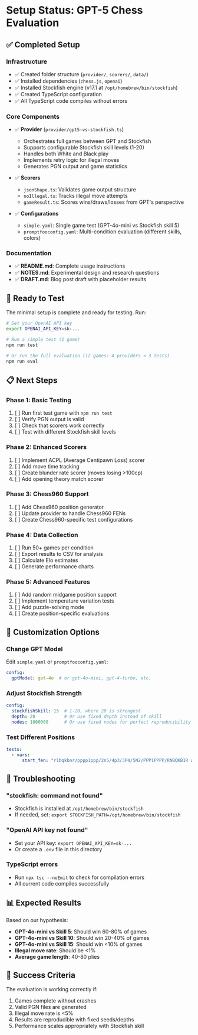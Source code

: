 # Setup Status: GPT-5 Chess Evaluation

## ✅ Completed Setup

### Infrastructure
- ✅ Created folder structure (`provider/`, `scorers/`, `data/`)
- ✅ Installed dependencies (`chess.js`, `openai`)
- ✅ Installed Stockfish engine (v17.1 at `/opt/homebrew/bin/stockfish`)
- ✅ Created TypeScript configuration
- ✅ All TypeScript code compiles without errors

### Core Components
- ✅ **Provider** (`provider/gpt5-vs-stockfish.ts`)
  - Orchestrates full games between GPT and Stockfish
  - Supports configurable Stockfish skill levels (1-20)
  - Handles both White and Black play
  - Implements retry logic for illegal moves
  - Generates PGN output and game statistics

- ✅ **Scorers**
  - `jsonShape.ts`: Validates game output structure
  - `noIllegal.ts`: Tracks illegal move attempts
  - `gameResult.ts`: Scores wins/draws/losses from GPT's perspective

- ✅ **Configurations**
  - `simple.yaml`: Single game test (GPT-4o-mini vs Stockfish skill 5)
  - `promptfooconfig.yaml`: Multi-condition evaluation (different skills, colors)

### Documentation
- ✅ **README.md**: Complete usage instructions
- ✅ **NOTES.md**: Experimental design and research questions
- ✅ **DRAFT.md**: Blog post draft with placeholder results

## 🚀 Ready to Test

The minimal setup is complete and ready for testing. Run:

```bash
# Set your OpenAI API key
export OPENAI_API_KEY=sk-...

# Run a simple test (1 game)
npm run test

# Or run the full evaluation (12 games: 4 providers × 3 tests)
npm run eval
```

## 📋 Next Steps

### Phase 1: Basic Testing
1. [ ] Run first test game with `npm run test`
2. [ ] Verify PGN output is valid
3. [ ] Check that scorers work correctly
4. [ ] Test with different Stockfish skill levels

### Phase 2: Enhanced Scorers
1. [ ] Implement ACPL (Average Centipawn Loss) scorer
2. [ ] Add move time tracking
3. [ ] Create blunder rate scorer (moves losing >100cp)
4. [ ] Add opening theory match scorer

### Phase 3: Chess960 Support
1. [ ] Add Chess960 position generator
2. [ ] Update provider to handle Chess960 FENs
3. [ ] Create Chess960-specific test configurations

### Phase 4: Data Collection
1. [ ] Run 50+ games per condition
2. [ ] Export results to CSV for analysis
3. [ ] Calculate Elo estimates
4. [ ] Generate performance charts

### Phase 5: Advanced Features
1. [ ] Add random midgame position support
2. [ ] Implement temperature variation tests
3. [ ] Add puzzle-solving mode
4. [ ] Create position-specific evaluations

## 🔧 Customization Options

### Change GPT Model
Edit `simple.yaml` or `promptfooconfig.yaml`:
```yaml
config:
  gptModel: gpt-4o  # or gpt-4o-mini, gpt-4-turbo, etc.
```

### Adjust Stockfish Strength
```yaml
config:
  stockfishSkill: 15  # 1-20, where 20 is strongest
  depth: 20           # Or use fixed depth instead of skill
  nodes: 1000000      # Or use fixed nodes for perfect reproducibility
```

### Test Different Positions
```yaml
tests:
  - vars: 
      start_fen: "r1bqkbnr/pppp1ppp/2n5/4p3/3P4/5N2/PPP1PPPP/RNBQKB1R w KQkq - 2 3"
```

## 🐛 Troubleshooting

### "stockfish: command not found"
- Stockfish is installed at `/opt/homebrew/bin/stockfish`
- If needed, set: `export STOCKFISH_PATH=/opt/homebrew/bin/stockfish`

### "OpenAI API key not found"
- Set your API key: `export OPENAI_API_KEY=sk-...`
- Or create a `.env` file in this directory

### TypeScript errors
- Run `npx tsc --noEmit` to check for compilation errors
- All current code compiles successfully

## 📊 Expected Results

Based on our hypothesis:
- **GPT-4o-mini vs Skill 5**: Should win 60-80% of games
- **GPT-4o-mini vs Skill 10**: Should win 20-40% of games
- **GPT-4o-mini vs Skill 15**: Should win <10% of games
- **Illegal move rate**: Should be <1%
- **Average game length**: 40-80 plies

## 🎯 Success Criteria

The evaluation is working correctly if:
1. Games complete without crashes
2. Valid PGN files are generated
3. Illegal move rate is <5%
4. Results are reproducible with fixed seeds/depths
5. Performance scales appropriately with Stockfish skill 